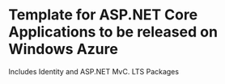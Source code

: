 # Template for ASP.NET Core Applications to be released on Windows Azure

Includes Identity and ASP.NET MvC. LTS Packages
